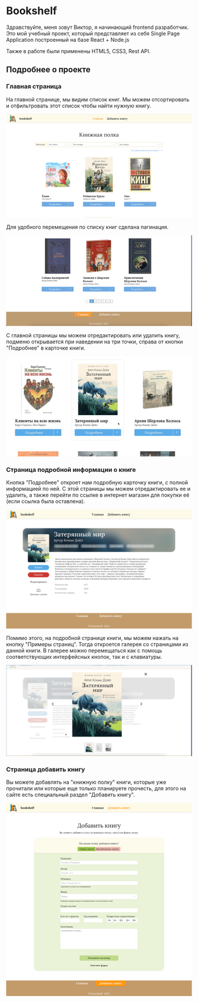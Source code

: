 # Bookshelf

Здравствуйте, меня зовут Виктор, я начинающий frontend разработчик. Это мой учебный проект, который представляет из себя Single Page Application построенный на базе React + Node.js

Также в работе были применены HTML5, CSS3, Rest API.

## **Подробнее о проекте**

### **Главная страница**

На главной странице, мы видим список книг. Мы можем отсортировать и отфильтровать этот список чтобы найти нужную книгу.

![Скриншот главной страницы](README_img/main.png 'Главная страница')

Для удобного перемещения по списку книг сделана пагинация.

![Пагинация на главной](README_img/pagination.png 'Пагинация')

С главной страницы мы можем отредактировать или удалить книгу, подменю открывается при наведении на три точки, справа от кнопки "Подробнее" в карточке книги.

![Анимация открытия подменю](README_img/submenu.gif 'Подменю')

### **Страница подробной информации о книге**

Кнопка "Подробнее" откроет нам подробную карточку книги, с полной информацией по ней. С этой страницы мы можем отредактировать ее и удалить, а также перейти по ссылке в интернет магазин для покупки её (если ссылка была оставлена).

![Страница подробной информации о книге](README_img/singl-book.png 'Подробная информация о книге')

Помимо этого, на подробной странице книги, мы можем нажать на кнопку "Примеры страниц". Тогда откроется галерея со страницами из данной книги. В галерее можно перемещаться как с помощь соответствующих интерфейсных кнопок, так и с клавиатуры.

![Демонстрация работы галереи](README_img/gallery.gif 'Примеры страниц')

### **Страница добавить книгу**

Вы можете добавлять на "книжную полку" книги, которые уже прочитали или которые еще только планируете прочесть, для этого на сайте есть специальный раздел "Добавить книгу".

![Скриншот страницы с формой для добавления книги](README_img/add-book.png 'Страница добавить книгу')
